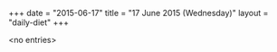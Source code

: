 +++
date = "2015-06-17"
title = "17 June 2015 (Wednesday)"
layout = "daily-diet"
+++


\<no entries\>

